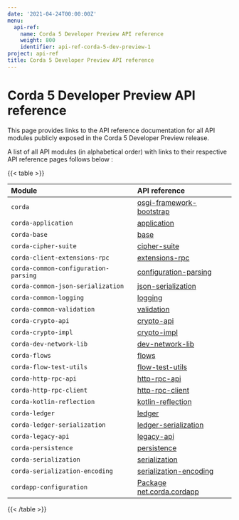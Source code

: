 ```yaml
---
date: '2021-04-24T00:00:00Z'
menu:
  api-ref:
    name: Corda 5 Developer Preview API reference
    weight: 800
    identifier: api-ref-corda-5-dev-preview-1
project: api-ref
title: Corda 5 Developer Preview API reference
---
```


# Corda 5 Developer Preview API reference

This page provides links to the API reference documentation for all API modules publicly exposed in the Corda 5 Developer Preview release.

A list of all API modules (in alphabetical order) with links to their respective API reference pages follows below :

{{< table >}}

|Module|API reference|
|:----|:----|
|`corda`|<a href="modules/corda/osgi-framework-bootstrap/index.html" target="_blank">osgi-framework-bootstrap</a>|
|`corda-application`|<a href="modules/corda-application/application/index.html" target="_blank">application</a>|
|`corda-base`|<a href="modules/corda-base/base/index.html" target="_blank">base</a>|
|`corda-cipher-suite`|<a href="modules/corda-cipher-suite/cipher-suite/index.html" target="_blank">cipher-suite</a>|
|`corda-client-extensions-rpc`|<a href="modules/corda-client-extensions-rpc/extensions-rpc/index.html" target="_blank">extensions-rpc</a>|
|`corda-common-configuration-parsing`|<a href="modules/corda-common-configuration-parsing/configuration-parsing/index.html" target="_blank">configuration-parsing</a>|
|`corda-common-json-serialization`|<a href="modules/corda-common-json-serialization/json-serialization/index.html" target="_blank">json-serialization</a>|
|`corda-common-logging`|<a href="modules/corda-common-logging/logging/index.html" target="_blank">logging</a>|
|`corda-common-validation`|<a href="modules/corda-common-validation/validation/index.html" target="_blank">validation</a>|
|`corda-crypto-api`|<a href="modules/corda-crypto-api/crypto-api/index.html" target="_blank">crypto-api</a>|
|`corda-crypto-impl`|<a href="modules/corda-crypto-impl/crypto-impl/index.html" target="_blank">crypto-impl</a>|
|`corda-dev-network-lib`|<a href="modules/corda-dev-network-lib/dev-network-lib/index.html" target="_blank">dev-network-lib</a>|
|`corda-flows`|<a href="modules/corda-flows/flows/index.html" target="_blank">flows</a>|
|`corda-flow-test-utils`|<a href="modules/corda-flow-test-utils/flow-test-utils/index.html" target="_blank">flow-test-utils</a>|
|`corda-http-rpc-api`|<a href="modules/corda-http-rpc-api/http-rpc-api/index.html" target="_blank">http-rpc-api</a>|
|`corda-http-rpc-client`|<a href="modules/corda-http-rpc-client/http-rpc-client/index.html" target="_blank">http-rpc-client</a>|
|`corda-kotlin-reflection`|<a href="modules/corda-kotlin-reflection/kotlin-reflection/index.html" target="_blank">kotlin-reflection</a>|
|`corda-ledger`|<a href="modules/corda-ledger/ledger/index.html" target="_blank">ledger</a>|
|`corda-ledger-serialization`|<a href="modules/corda-ledger-serialization/ledger-serialization/index.html" target="_blank">ledger-serialization</a>|
|`corda-legacy-api`|<a href="modules/corda-legacy-api/legacy-api/index.html" target="_blank">legacy-api</a>|
|`corda-persistence`|<a href="modules/corda-persistence/persistence/index.html" target="_blank">persistence</a>|
|`corda-serialization`|<a href="modules/corda-serialization/serialization/index.html" target="_blank">serialization</a>|
|`corda-serialization-encoding`|<a href="modules/corda-serialization-encoding/serialization-encoding/index.html" target="_blank">serialization-encoding</a>|
|`cordapp-configuration`|<a href="modules/cordapp-configuration/index.html" target="_blank">Package net.corda.cordapp</a>|

{{< /table >}}

